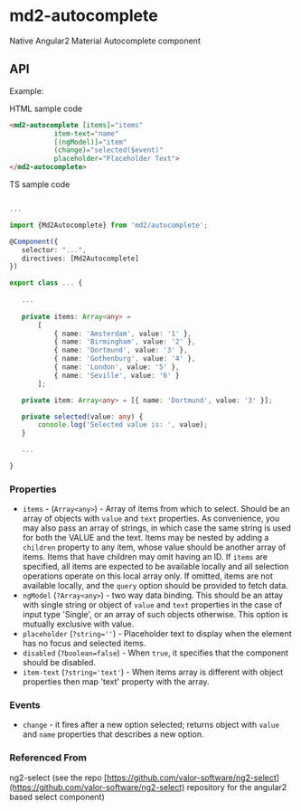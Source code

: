 # md2-autocomplete

Native Angular2 Material Autocomplete component

## API

Example:
 
HTML sample code
 ```html
<md2-autocomplete [items]="items"
            item-text="name"
            [(ngModel)]="item"
            (change)="selected($event)"
            placeholder="Placeholder Text">
</md2-autocomplete>
 ```

TS sample code
 ```ts

...

import {Md2Autocomplete} from 'md2/autocomplete';

@Component({
    selector: "...",
    directives: [Md2Autocomplete]
})

export class ... {
    
    ...
    
    private items: Array<any> =
        [
            { name: 'Amsterdam', value: '1' },
            { name: 'Birmingham', value: '2' },
            { name: 'Dortmund', value: '3' },
            { name: 'Gothenburg', value: '4' },
            { name: 'London', value: '5' },
            { name: 'Seville', value: '6' }
        ];

    private item: Array<any> = [{ name: 'Dortmund', value: '3' }];

    private selected(value: any) {
        console.log('Selected value is: ', value);
    }

    ...

}
 ```

### Properties

  - `items` - (`Array<any>`) - Array of items from which to select. Should be an array of objects with `value` and `text` properties.
  As convenience, you may also pass an array of strings, in which case the same string is used for both the VALUE and the text.
  Items may be nested by adding a `children` property to any item, whose value should be another array of items. Items that have children may omit having an ID.
  If `items` are specified, all items are expected to be available locally and all selection operations operate on this local array only.
  If omitted, items are not available locally, and the `query` option should be provided to fetch data.
  - `ngModel` (`?Array<any>`) - two way data binding. This should be an attay with single string or object of `value` and `text` properties in the case of input type 'Single',
  or an array of such objects otherwise. This option is mutually exclusive with value.
  - `placeholder` (`?string=''`) - Placeholder text to display when the element has no focus and selected items.
  - `disabled` (`?boolean=false`) - When `true`, it specifies that the component should be disabled.
  - `item-text` (`?string='text'`) - When items array is different with object properties then map 'text' property with the array.

### Events

  - `change` - it fires after a new option selected; returns object with `value` and `name` properties that describes a new option.


### Referenced From
ng2-select (see the repo [https://github.com/valor-software/ng2-select](https://github.com/valor-software/ng2-select) repository for the angular2 based select component)